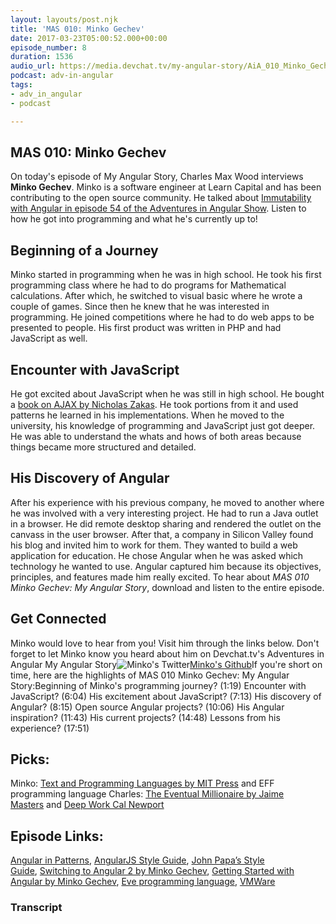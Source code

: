 ```yaml
---
layout: layouts/post.njk
title: 'MAS 010: Minko Gechev'
date: 2017-03-23T05:00:52.000+00:00
episode_number: 8
duration: 1536
audio_url: https://media.devchat.tv/my-angular-story/AiA_010_Minko_Gechev.mp3
podcast: adv-in-angular
tags:
- adv_in_angular
- podcast

---
```

## MAS 010: Minko Gechev

On today's episode of My Angular Story, Charles Max Wood interviews **Minko Gechev**. Minko is a software engineer at Learn Capital and has been contributing to the open source community. He talked about [Immutability with Angular in episode 54 of the Adventures in Angular Show](https://devchat.tv/adv-in-angular/054-aia-immutability-with-angular-with-minko-gechev). Listen to how he got into programming and what he's currently up to!

## Beginning of a Journey

Minko started in programming when he was in high school. He took his first programming class where he had to do programs for Mathematical calculations. After which, he switched to visual basic where he wrote a couple of games. Since then he knew that he was interested in programming. He joined competitions where he had to do web apps to be presented to people. His first product was written in PHP and had JavaScript as well.

## Encounter with JavaScript

He got excited about JavaScript when he was still in high school. He bought a [book on AJAX by Nicholas Zakas](https://www.amazon.com/Professional-Ajax-2nd-Nicholas-Zakas/dp/0470109491). He took portions from it and used patterns he learned in his implementations. When he moved to the university, his knowledge of programming and JavaScript just got deeper. He was able to understand the whats and hows of both areas because things became more structured and detailed.

## His Discovery of Angular

After his experience with his previous company, he moved to another where he was involved with a very interesting project. He had to run a Java outlet in a browser. He did remote desktop sharing and rendered the outlet on the canvass in the user browser. After that, a company in Silicon Valley found his blog and invited him to work for them. They wanted to build a web application for education. He chose Angular when he was asked which technology he wanted to use. Angular captured him because its objectives, principles, and features made him really excited. To hear about _MAS 010 Minko Gechev: My Angular Story_, download and listen to the entire episode.

## Get Connected

Minko would love to hear from you! Visit him through the links below. Don't forget to let Minko know you heard about him on Devchat.tv's Adventures in Angular My Angular Story![Minko's Twitter](https://twitter.com/mgechev)[Minko's Github](https://github.com/mgechev?tab=repositories)If you're short on time, here are the highlights of MAS 010 Minko Gechev: My Angular Story:Beginning of Minko's programming journey? (1:19) Encounter with JavaScript? (6:04) His excitement about JavaScript? (7:13) His discovery of Angular? (8:15) Open source Angular projects? (10:06) His Angular inspiration? (11:43) His current projects? (14:48) Lessons from his experience? (17:51)

## Picks:

Minko: [Text and Programming Languages by MIT Press](https://mitpress.mit.edu/books/types-and-programming-languages) and EFF programming language Charles: [The Eventual Millionaire by Jaime Masters](https://eventualmillionaire.com/) and [Deep Work Cal Newport](https://www.amazon.com/Deep-Work-Focused-Success-Distracted/dp/1455586692)

## Episode Links:

[Angular in Patterns](https://github.com/mgechev/angularjs-in-patterns), [AngularJS Style Guide](https://github.com/mgechev/angularjs-style-guide), [John Papa’s Style Guide](https://github.com/johnpapa/angular-styleguide), [Switching to Angular 2 by Minko Gechev](https://www.amazon.com/Switching-Angular-2-Minko-Gechev-ebook/dp/B0171UHKYA), [Getting Started with Angular by Minko Gechev](https://www.amazon.com/Getting-started-Angular-Minko-Gechev-ebook/dp/B01MU0LE1A), [Eve programming language](https://witheve.com/), [VMWare](https://www.vmware.com/asean.html)

### Transcript